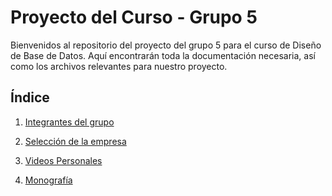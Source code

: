 # Proyecto del Curso - Grupo 5

Bienvenidos al repositorio del proyecto del grupo 5 para el curso de Diseño de Base de Datos. Aquí encontrarán toda la documentación necesaria, así como los archivos relevantes para nuestro proyecto.

## Índice

1. [Integrantes del grupo](01.Integrantes/Integrantes.md)

2. [Selección de la empresa](02.Selección%20de%20la%20empresa/SeleccionEmpresa.md)

3. [Videos Personales](03.Videos%20Personales/Videos.md)

4. [Monografía](04.%20Monografía/Monografía.md)
